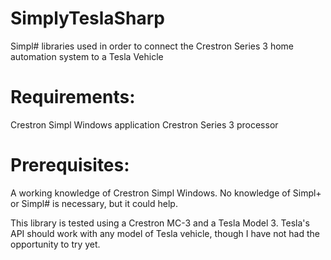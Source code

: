 # SimplyTeslaSharp
Simpl# libraries used in order to connect the Crestron Series 3 home automation system to a Tesla Vehicle

# Requirements:
Crestron Simpl Windows application
Crestron Series 3 processor

# Prerequisites:
A working knowledge of Crestron Simpl Windows.  No knowledge of Simpl+ or Simpl# is necessary, but it could help.

This library is tested using a Crestron MC-3 and a Tesla Model 3.  Tesla's API should work with any model of Tesla vehicle, though I have not had the opportunity to try yet.
